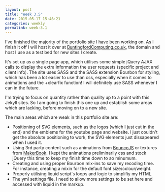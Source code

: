 ```yaml
---
layout: post
title: "Week 3.5"
date: 2015-05-17 15:46:21
categories: weekly
permalink: week-3.1
---
```


I've finished the majority of the portfolio site I have been working on.  As I finish it off I will host it over at [BuntingfordComputing.co.uk][1], the domain and host I use as a test bed for new sites I create.

It's set up as a single page app, which utilises some simple jQuery AJAX calls to display the extra information the user requests (specific project and client info).  The site uses SASS and the SASS extension Bourbon for styling, which has been a lot easier to use than css, especially when it comes to animations and the +clearfix function!  I will definitely use SASS whenever I can in the future.

I'm trying to focus on quantity rather than quality up to a point with this Jekyll sites.  So I am going to finish this one up and establish some areas which are lacking, before moving on to a new site.

The main areas which are weak in this portfolio site are:

- Positioning of SVG elements, such as the logos (which I just cut in the end) and the emblems for the youtube page and website.  I just couldn't get the absolute positioning to work, the SVG elements just dissapeared when I used it.
- Using 3rd party content such as animations from [BounceJS][2] or textures from [MakerBook][3].  I kept the animations preliminarily css and stock jQuery this time to keep my finish time down to ao minumum.
- Creating and using proper Bourbon mix-ins to save my recoding time. For instance, creating a mixin for the default font size/colour/weight.
- Properly utilising liquid script's loops and logic to simplifiy my HTML.
- The yml settings file.  I need to allow more settings to be set here and accessed with liquid in the markup.

[1]: http://buntingfordcomputing.co.uk
[2]: http://bouncejs.com/
[3]: http://makerbook.net/